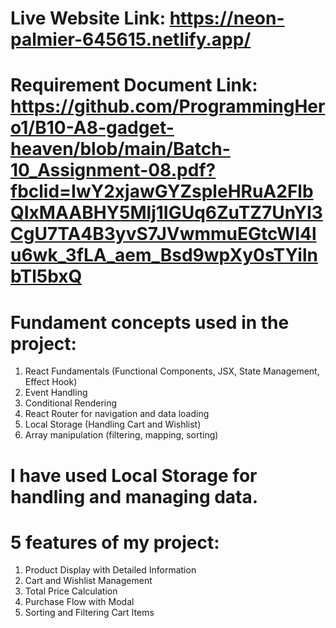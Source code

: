 # Live Website Link: https://neon-palmier-645615.netlify.app/

# Requirement Document Link: https://github.com/ProgrammingHero1/B10-A8-gadget-heaven/blob/main/Batch-10_Assignment-08.pdf?fbclid=IwY2xjawGYZspleHRuA2FlbQIxMAABHY5Mlj1IGUq6ZuTZ7UnYI3CgU7TA4B3yvS7JVwmmuEGtcWI4lu6wk_3fLA_aem_Bsd9wpXy0sTYilnbTl5bxQ

# Fundament concepts used in the project:
1. React Fundamentals (Functional Components, JSX, State Management, Effect Hook)
2. Event Handling
3. Conditional Rendering
4. React Router for navigation and data loading
5. Local Storage (Handling Cart and Wishlist)
6. Array manipulation (filtering, mapping, sorting)

# I have used Local Storage for handling and managing data.
# 5 features of my project:
1. Product Display with Detailed Information
2. Cart and Wishlist Management
3. Total Price Calculation
4. Purchase Flow with Modal
5. Sorting and Filtering Cart Items 


